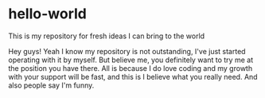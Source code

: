 # hello-world
This is my repository for fresh ideas I can bring to the world

Hey guys! Yeah I know my repository is not outstanding, I've just started operating with it by myself. But believe me, you definitely want to try me at the position you have there. All is because I do love coding and my growth with your support will be fast, and this is I believe what you really need.
And also people say I'm funny.  
